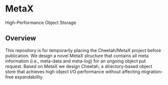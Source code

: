 # MetaX
High-Performance Object Storage

## Overview
This repository is for temporarily placing the Cheetah/MetaX project before publication. 
We design a novel MetaX structure that contains all meta information 
(i.e., meta-data and meta-log) for an ongoing object put request. 
Based on MetaX we design Cheetah, a directory-based object store 
that achieves high object I/O performance without affecting migration-free expandability.

